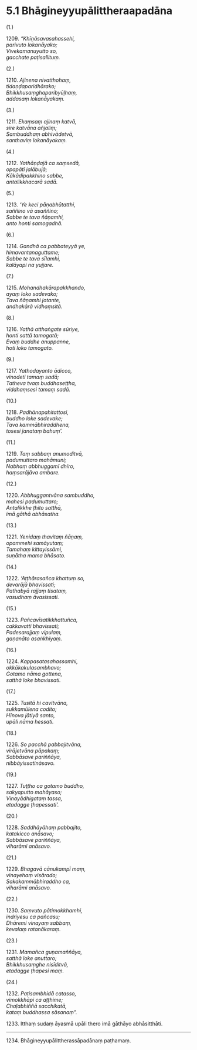 # 5.1 Bhāgineyyupālittheraapadāna

(1.)

1209\. _“Khīṇāsavasahassehi,_  
_parivuto lokanāyako;_  
_Vivekamanuyutto so,_  
_gacchate paṭisallituṃ._  

(2.)

1210\. _Ajinena nivatthohaṃ,_  
_tidaṇḍaparidhārako;_  
_Bhikkhusaṃghaparibyūḷhaṃ,_  
_addasaṃ lokanāyakaṃ._  

(3.)

1211\. _Ekaṃsaṃ ajinaṃ katvā,_  
_sire katvāna añjaliṃ;_  
_Sambuddhaṃ abhivādetvā,_  
_santhaviṃ lokanāyakaṃ._  

(4.)

1212\. _Yathāṇḍajā ca saṃsedā,_  
_opapātī jalābujā;_  
_Kākādipakkhino sabbe,_  
_antalikkhacarā sadā._  

(5.)

1213\. _‘Ye keci pāṇabhūtatthi,_  
_saññino vā asaññino;_  
_Sabbe te tava ñāṇamhi,_  
_anto honti samogadhā._  

(6.)

1214\. _Gandhā ca pabbateyyā ye,_  
_himavantanaguttame;_  
_Sabbe te tava sīlamhi,_  
_kalāyapi na yujjare._  

(7.)

1215\. _Mohandhakārapakkhando,_  
_ayaṃ loko sadevako;_  
_Tava ñāṇamhi jotante,_  
_andhakārā vidhaṃsitā._  

(8.)

1216\. _Yathā atthaṅgate sūriye,_  
_honti sattā tamogatā;_  
_Evaṃ buddhe anuppanne,_  
_hoti loko tamogato._  

(9.)

1217\. _Yathodayanto ādicco,_  
_vinodeti tamaṃ sadā;_  
_Tatheva tvaṃ buddhaseṭṭha,_  
_viddhaṃsesi tamaṃ sadā._  

(10.)

1218\. _Padhānapahitattosi,_  
_buddho loke sadevake;_  
_Tava kammābhiraddhena,_  
_tosesi janataṃ bahuṃ’._  

(11.)

1219\. _Taṃ sabbaṃ anumoditvā,_  
_padumuttaro mahāmuni;_  
_Nabhaṃ abbhuggamī dhīro,_  
_haṃsarājāva ambare._  

(12.)

1220\. _Abbhuggantvāna sambuddho,_  
_mahesi padumuttaro;_  
_Antalikkhe ṭhito satthā,_  
_imā gāthā abhāsatha._  

(13.)

1221\. _Yenidaṃ thavitaṃ ñāṇaṃ,_  
_opammehi samāyutaṃ;_  
_Tamahaṃ kittayissāmi,_  
_suṇātha mama bhāsato._  

(14.)

1222\. _‘Aṭṭhārasañca khattuṃ so,_  
_devarājā bhavissati;_  
_Pathabyā rajjaṃ tisataṃ,_  
_vasudhaṃ āvasissati._  

(15.)

1223\. _Pañcavīsatikkhattuñca,_  
_cakkavattī bhavissati;_  
_Padesarajjaṃ vipulaṃ,_  
_gaṇanāto asaṅkhiyaṃ._  

(16.)

1224\. _Kappasatasahassamhi,_  
_okkākakulasambhavo;_  
_Gotamo nāma gottena,_  
_satthā loke bhavissati._  

(17.)

1225\. _Tusitā hi cavitvāna,_  
_sukkamūlena codito;_  
_Hīnova jātiyā santo,_  
_upāli nāma hessati._  

(18.)

1226\. _So pacchā pabbajitvāna,_  
_virājetvāna pāpakaṃ;_  
_Sabbāsave pariññāya,_  
_nibbāyissatināsavo._  

(19.)

1227\. _Tuṭṭho ca gotamo buddho,_  
_sakyaputto mahāyaso;_  
_Vinayādhigataṃ tassa,_  
_etadagge ṭhapessati’._  

(20.)

1228\. _Saddhāyāhaṃ pabbajito,_  
_katakicco anāsavo;_  
_Sabbāsave pariññāya,_  
_viharāmi anāsavo._  

(21.)

1229\. _Bhagavā cānukampī maṃ,_  
_vinayehaṃ visārado;_  
_Sakakammābhiraddho ca,_  
_viharāmi anāsavo._  

(22.)

1230\. _Saṃvuto pātimokkhamhi,_  
_indriyesu ca pañcasu;_  
_Dhāremi vinayaṃ sabbaṃ,_  
_kevalaṃ ratanākaraṃ._  

(23.)

1231\. _Mamañca guṇamaññāya,_  
_satthā loke anuttaro;_  
_Bhikkhusaṃghe nisīditvā,_  
_etadagge ṭhapesi maṃ._  

(24.)

1232\. _Paṭisambhidā catasso,_  
_vimokkhāpi ca aṭṭhime;_  
_Chaḷabhiññā sacchikatā,_  
_kataṃ buddhassa sāsanaṃ”._  

1233\. Itthaṃ sudaṃ āyasmā upāli thero imā gāthāyo abhāsitthāti.

---

1234\. Bhāgineyyupālittherassāpadānaṃ paṭhamaṃ.
